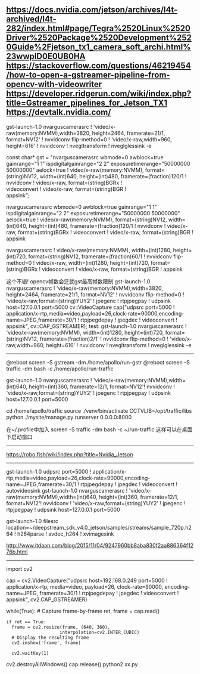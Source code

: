 https://docs.nvidia.com/jetson/archives/l4t-archived/l4t-282/index.html#page/Tegra%2520Linux%2520Driver%2520Package%2520Development%2520Guide%2Fjetson_tx1_camera_soft_archi.html%23wwpID0E0UB0HA
https://stackoverflow.com/questions/46219454/how-to-open-a-gstreamer-pipeline-from-opencv-with-videowriter
https://developer.ridgerun.com/wiki/index.php?title=Gstreamer_pipelines_for_Jetson_TX1
https://devtalk.nvidia.com/
---

 gst-launch-1.0 nvarguscamerasrc ! 'video/x-raw(memory:NVMM),width=3820, height=2464, framerate=21/1, format=NV12' ! nvvidconv flip-method=0 ! 'video/x-raw,width=960, height=616' ! nvvidconv ! nvegltransform ! nveglglessink -e

const char* gst = "nvarguscamerasrc wbmode=0 awblock=true gainrange=\"1 1\" ispdigitalgainrange=\"2 2\" exposuretimerange=\"50000000 50000000\" aelock=true ! video/x-raw(memory:NVMM), format=(string)NV12, width=(int)640, height=(int)480, framerate=(fraction)120/1 ! \
      nvvidconv ! video/x-raw, format=(string)BGRx ! \
      videoconvert ! video/x-raw, format=(string)BGR ! \
      appsink”;

nvarguscamerasrc wbmode=0 awblock=true gainrange="1 1" ispdigitalgainrange="2 2" exposuretimerange="50000000 50000000" aelock=true ! video/x-raw(memory:NVMM), format=(string)NV12, width=(int)640, height=(int)480, framerate=(fraction)120/1 ! nvvidconv ! video/x-raw, format=(string)BGRx ! videoconvert ! video/x-raw, format=(string)BGR ! appsink 

nvarguscamerasrc ! video/x-raw(memory:NVMM), width=(int)1280, height=(int)720, format=(string)NV12, framerate=(fraction)60/1 ! nvvidconv flip-method=0 ! video/x-raw, width=(int)1280, height=(int)720, format=(string)BGRx ! videoconvert ! video/x-raw, format=(string)BGR ! appsink

这个不错! opencv帧数会迁就gst最高帧数限制
gst-launch-1.0 nvarguscamerasrc ! 'video/x-raw(memory:NVMM),width=3820, height=2464, framerate=21/1, format=NV12' ! nvvidconv flip-method=0 ! 'video/x-raw,format=(string)YUY2' ! jpegenc ! rtpjpegpay ! udpsink host=127.0.0.1 port=5000
cv::VideoCapture cap("udpsrc port=5000 ! application/x-rtp,media=video,payload=26,clock-rate=90000,encoding-name=JPEG,framerate=30/1 ! rtpjpegdepay ! jpegdec ! videoconvert ! appsink", cv::CAP_GSTREAMER);
test:
gst-launch-1.0 nvarguscamerasrc ! 'video/x-raw(memory:NVMM), width=(int)1280, height=(int)720, format=(string)NV12, framerate=(fraction)2/1' ! nvvidconv flip-method=0 ! 'video/x-raw,width=960, height=616' ! nvvidconv ! nvegltransform ! nveglglessink -e

---
@reboot screen -S gstream -dm /home/apollo/run-gstr
@reboot screen -S traffic -dm bash -c /home/apollo/run-traffic

gst-launch-1.0 nvarguscamerasrc ! 'video/x-raw(memory:NVMM),width=(int)640, height=(int)360, framerate=12/1, format=NV12'! nvvidconv ! 'video/x-raw,format=(string)YUY2' ! jpegenc ! rtpjpegpay ! udpsink host=127.0.0.1 port=5000

cd /home/apollo/traffic
source ./venv/bin/activate
CCTVLIB=/opt/traffic/libs python ./mysite/manage.py runserver 0.0.0.0:8000

在~/.profile中加入 screen -S traffic -dm bash -c ~/run-traffic 这样可以在桌面下启动窗口

---
https://robo.fish/wiki/index.php?title=Nvidia_Jetson



---
  gst-launch-1.0 udpsrc port=5000 ! application/x-rtp,media=video,payload=26,clock-rate=90000,encoding-name=JPEG,framerate=30/1 ! rtpjpegdepay ! jpegdec ! videoconvert ! autovideosink
  gst-launch-1.0 nvarguscamerasrc ! 'video/x-raw(memory:NVMM),width=(int)640, height=(int)360, framerate=12/1, format=NV12'! nvvidconv ! 'video/x-raw,format=(string)YUY2' ! jpegenc ! rtpjpegpay ! udpsink host=127.0.0.1 port=5000

  gst-launch-1.0 filesrc location=~/deepstream_sdk_v4.0_jetson/samples/streams/sample_720p.h264 ! h264parse ! avdec_h264 ! xvimagesink

http://www.itdaan.com/blog/2015/11/04/9247960bb8aba830f2aa886364f1276b.html

---
import cv2

cap = cv2.VideoCapture("udpsrc host=192.168.0.249 port=5000 ! application/x-rtp, media=video, payload=26, clock-rate=90000, encoding-name=JPEG, framerate=30/1 ! rtpjpegdepay ! jpegdec ! videoconvert ! appsink",
  cv2.CAP_GSTREAMER)

while(True):
    # Capture frame-by-frame
    ret, frame = cap.read()

    if ret == True:
      frame = cv2.resize(frame, (640, 360),
                        interpolation=cv2.INTER_CUBIC)
      # Display the resulting frame
      cv2.imshow('frame', frame)

      cv2.waitKey(1)

cv2.destroyAllWindows()
cap.release()
python2 xx.py